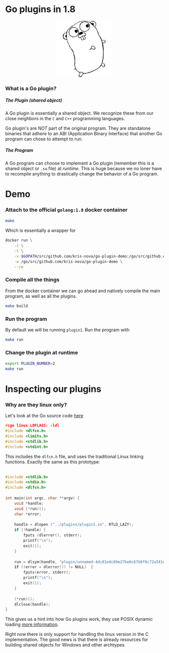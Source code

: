 # Go plugins in 1.8

<p align="center">
  <img src="img/gopher.png" width="180"> </image>
</p>

### What is a Go plugin?

##### The Plugin (shared object)

A Go plugin is essentially a shared object. We recognize these from our close neighbors in the `C` and `C++` programming languages.

Go plugin's are *NOT* part of the original program. They are standalone binaries that adhere to an ABI (Application Binary Interface) that another Go program can chose to attempt to run.


##### The Program

A Go program can choose to implement a Go plugin (remember this is a shared object or `.so` file) at *runtime*. This is huge because we no loner have to recompile anything to drastically change the
behavior of a Go program.


# Demo

### Attach to the official `golang:1.8` docker container

```bash
make
```

Which is essentially a wrapper for

```bash
docker run \
    -i \
    -t \
    -v $GOPATH/src/github.com/kris-nova/go-plugin-demo:/go/src/github.com/kris-nova/go-plugin-demo \
    -w /go/src/github.com/kris-nova/go-plugin-demo \
    --rm 
```

### Compile all the things

From the docker container we can go ahead and natively compile the main program, as well as all the plugins.

```bash
make build
```

### Run the program

By default we will be running `plugin1`. Run the program with

```bash
make run
```

### Change the plugin at runtime

```bash
export PLUGIN_NUMBER=2
make run
```

# Inspecting our plugins

### Why are they linux only?

Let's look at the Go source code [here](https://github.com/golang/go/tree/release-branch.go1.8/src/plugin)

```C
#cgo linux LDFLAGS: -ldl
#include <dlfcn.h>
#include <limits.h>
#include <stdlib.h>
#include <stdint.h>
```

This includes the `dlfcn.h` file, and uses the traditional Linux linking functions. Exactly the same as this prototype:

```C

#include <stdlib.h>
#include <stdio.h>
#include <dlfcn.h>

int main(int argc, char **argv) {
    void *handle;
    void (*run)();
    char *error;

    handle = dlopen ("../plugins/plugin1.so", RTLD_LAZY);
    if (!handle) {
        fputs (dlerror(), stderr);
        printf("\n");
        exit(1);
    }

    run = dlsym(handle, "plugin/unnamed-4dc81edc69e27be0c67b8f6c72a541e65358fd88.init");
    if ((error = dlerror()) != NULL)  {
        fputs(error, stderr);
        printf("\n");
        exit(1);
    }

    (*run)();
    dlclose(handle);
}
```

This gives us a hint into how Go plugins work, they use POSIX dynamic loading [more information](https://en.wikipedia.org/wiki/Dynamic_loading).

Right now there is only support for handling the linux version in the C implementation. The good news is that there is already resources for building shared objects for Windows and other archtypes.


